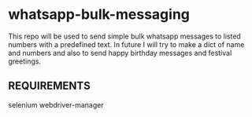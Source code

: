 # whatsapp-bulk-messaging
This repo will be used to send simple bulk whatsapp messages to listed numbers with a predefined text. In future I will try to make a dict of name and numbers and also to send happy birthday messages and festival greetings. 

## REQUIREMENTS
selenium
webdriver-manager
